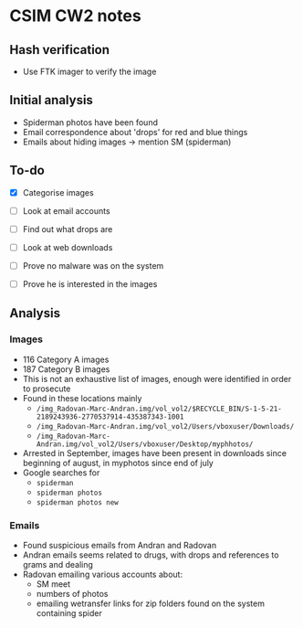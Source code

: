 # CSIM CW2 notes


## Hash verification
- Use FTK imager to verify the image



## Initial analysis
- Spiderman photos have been found
- Email correspondence about 'drops' for red and blue things
- Emails about hiding images -> mention SM (spiderman)

## To-do
- [x] Categorise images 
- [ ] Look at email accounts
- [ ] Find out what drops are
- [ ] Look at web downloads
- [ ] Prove no malware was on the system 
- [ ] Prove he is interested in the images


## Analysis
### Images
- 116 Category A images
- 187 Category B images
- This is not an exhaustive list of images, enough were identified in order to prosecute 
- Found in these locations mainly 
	- `/img_Radovan-Marc-Andran.img/vol_vol2/$RECYCLE_BIN/S-1-5-21-2189243936-2770537914-435387343-1001`
	- `/img_Radovan-Marc-Andran.img/vol_vol2/Users/vboxuser/Downloads/`
	- `/img_Radovan-Marc-Andran.img/vol_vol2/Users/vboxuser/Desktop/myphhotos/`
- Arrested in September, images have been present in downloads since beginning of august, in myphotos since end of july
- Google searches for 
	- `spiderman`
	- `spiderman photos`
	- `spiderman photos new`

### Emails
- Found suspicious emails from Andran and Radovan
- Andran emails seems related to drugs, with drops and references to grams and dealing
- Radovan emailing various accounts about:
	- SM meet
	- numbers of photos
	- emailing wetransfer links for zip folders found on the system containing spider